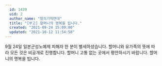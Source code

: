 ```yaml
---
  id: 1439
  uid: 2
  author_name: "정의기억연대"
  title: "[부고] 할머니의 명복을 빕니다."
  created: "2021-09-24 15:09:00"
  updated: "2021-10-12 11:54:58"
---
```

9월 24일 일본군성노예제 피해자 한 분이 별세하셨습니다.
할머니와 유가족의 뜻에 따라 모든 것은 비공개로 진행합니다.
할머니 고통 없는 곳에서 평안하시기 바랍니다.
할머니의 명복을 빕니다.